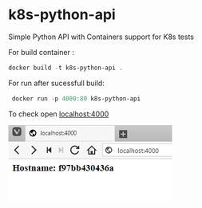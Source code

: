 # k8s-python-api
Simple Python API with Containers support for K8s tests

For build container :
```powershell
docker build -t k8s-python-api .
```
For run after sucessfull build:
```powershell
 docker run -p 4000:80 k8s-python-api
```
To check open [localhost:4000](http://localhost:4000)

![alt text](https://github.com/bbenetskyy/k8s-python-api/blob/master/localhost_4000.png)

